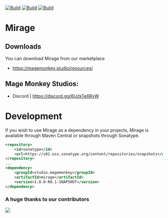 [![Build](https://github.com/promcteam/mirage/actions/workflows/maven.yml/badge.svg?branch=main)](https://github.studio/magemonkey/promccore/packages/1203744)
[![Build](https://github.com/promcteam/mirage/actions/workflows/release.yml/badge.svg?branch=main)](https://github.studio/magemonkey/promccore/packages/1203744)
[![Build](https://github.com/promcteam/mirage/actions/workflows/devbuild.yml/badge.svg?branch=dev)](https://github.com/promcteam/promccore/packages/1203744)

# Mirage

## Downloads

You can download Mirage from our marketplace

* https://magemonkey.studio/resources/

## Mage Monkey Studios:

* Discord | https://discord.gg/6UzkTe6RvW

# Development

If you wish to use Mirage as a dependency in your projects, Mirage is available through Maven Central
or snapshots through Sonatype.

```xml
<repository>
    <id>sonatype</id>
    <url>https://s01.oss.sonatype.org/content/repositories/snapshots</url>
</repository>
...
<dependency>
    <groupId>studio.magemonkey</groupId>
    <artifactId>mirage</artifactId>
    <version>1.0.0-R0.1-SNAPSHOT</version>
</dependency>
```

### A huge thanks to our contributors

<a href="https://github.com/promcteam/mirage/graphs/contributors">
<img src="https://contrib.rocks/image?repo=promcteam/mirage" />
</a>